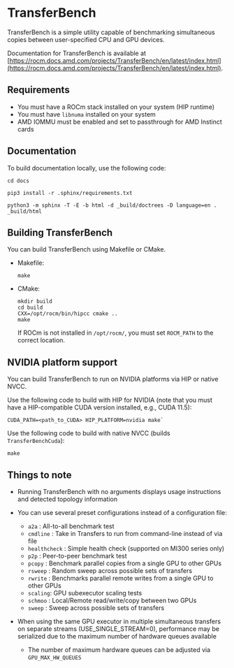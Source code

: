 # TransferBench

TransferBench is a simple utility capable of benchmarking simultaneous copies between user-specified
CPU and GPU devices.

Documentation for TransferBench is available at
[https://rocm.docs.amd.com/projects/TransferBench/en/latest/index.html](https://rocm.docs.amd.com/projects/TransferBench/en/latest/index.html).

## Requirements

* You must have a ROCm stack installed on your system (HIP runtime)
* You must have `libnuma` installed on your system
* AMD IOMMU must be enabled and set to passthrough for AMD Instinct cards

## Documentation

To build documentation locally, use the following code:

```shell
cd docs

pip3 install -r .sphinx/requirements.txt

python3 -m sphinx -T -E -b html -d _build/doctrees -D language=en . _build/html
```

## Building TransferBench

You can build TransferBench using Makefile or CMake.

* Makefile:

  ```shell
  make
  ```

* CMake:

  ```shell
  mkdir build
  cd build
  CXX=/opt/rocm/bin/hipcc cmake ..
  make
  ```

  If ROCm is not installed in `/opt/rocm/`, you must set `ROCM_PATH` to the correct location.

## NVIDIA platform support

You can build TransferBench to run on NVIDIA platforms via HIP or native NVCC.

Use the following code to build with HIP for NVIDIA (note that you must have a HIP-compatible CUDA
version installed, e.g., CUDA 11.5):

```shell
CUDA_PATH=<path_to_CUDA> HIP_PLATFORM=nvidia make`
```

Use the following code to build with native NVCC (builds `TransferBenchCuda`):

```shell
make
```

## Things to note

* Running TransferBench with no arguments displays usage instructions and detected topology
  information
* You can use several preset configurations instead of a configuration file:
  * `a2a` : All-to-all benchmark test
  * `cmdline` : Take in Transfers to run from command-line instead of via file
  * `healthcheck` : Simple health check (supported on MI300 series only)
  * `p2p`    : Peer-to-peer benchmark test
  * `pcopy`  : Benchmark parallel copies from a single GPU to other GPUs
  * `rsweep` : Random sweep across possible sets of transfers
  * `rwrite` : Benchmarks parallel remote writes from a single GPU to other GPUs
  * `scaling`: GPU subexecutor scaling tests
  * `schmoo` : Local/Remote read/write/copy between two GPUs
  * `sweep`  : Sweep across possible sets of transfers

* When using the same GPU executor in multiple simultaneous transfers on separate streams (USE_SINGLE_STREAM=0),
  performance may be serialized due to the maximum number of hardware queues available
  * The number of maximum hardware queues can be adjusted via `GPU_MAX_HW_QUEUES`
